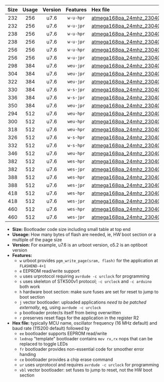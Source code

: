 |Size|Usage|Version|Features|Hex file|
|:-:|:-:|:-:|:-:|:--|
|232|256|u7.6|`w-u-hpr`|[atmega168pa_24mhz_230400bps_ur.hex](https://raw.githubusercontent.com/stefanrueger/urboot/main/atmega168pa_24mhz_230400bps_ur.hex)|
|232|256|u7.6|`w-u-jpr`|[atmega168pa_24mhz_230400bps_ur_vbl.hex](https://raw.githubusercontent.com/stefanrueger/urboot/main/atmega168pa_24mhz_230400bps_ur_vbl.hex)|
|238|256|u7.6|`w-u-hpr`|[atmega168pa_24mhz_230400bps_lednop_ur.hex](https://raw.githubusercontent.com/stefanrueger/urboot/main/atmega168pa_24mhz_230400bps_lednop_ur.hex)|
|238|256|u7.6|`w-u-jpr`|[atmega168pa_24mhz_230400bps_lednop_ur_vbl.hex](https://raw.githubusercontent.com/stefanrueger/urboot/main/atmega168pa_24mhz_230400bps_lednop_ur_vbl.hex)|
|256|256|u7.6|`w-u-hpr`|[atmega168pa_24mhz_230400bps_lednop_fr_ur.hex](https://raw.githubusercontent.com/stefanrueger/urboot/main/atmega168pa_24mhz_230400bps_lednop_fr_ur.hex)|
|256|256|u7.6|`w-u-jpr`|[atmega168pa_24mhz_230400bps_lednop_fr_ur_vbl.hex](https://raw.githubusercontent.com/stefanrueger/urboot/main/atmega168pa_24mhz_230400bps_lednop_fr_ur_vbl.hex)|
|298|384|u7.6|`weu-jpr`|[atmega168pa_24mhz_230400bps_ee_ur_vbl.hex](https://raw.githubusercontent.com/stefanrueger/urboot/main/atmega168pa_24mhz_230400bps_ee_ur_vbl.hex)|
|304|384|u7.6|`weu-jpr`|[atmega168pa_24mhz_230400bps_ee_lednop_ur_vbl.hex](https://raw.githubusercontent.com/stefanrueger/urboot/main/atmega168pa_24mhz_230400bps_ee_lednop_ur_vbl.hex)|
|322|384|u7.6|`weu-jpr`|[atmega168pa_24mhz_230400bps_ee_lednop_fr_ur_vbl.hex](https://raw.githubusercontent.com/stefanrueger/urboot/main/atmega168pa_24mhz_230400bps_ee_lednop_fr_ur_vbl.hex)|
|330|384|u7.6|`w-s-jpr`|[atmega168pa_24mhz_230400bps_vbl.hex](https://raw.githubusercontent.com/stefanrueger/urboot/main/atmega168pa_24mhz_230400bps_vbl.hex)|
|336|384|u7.6|`w-s-jpr`|[atmega168pa_24mhz_230400bps_lednop_vbl.hex](https://raw.githubusercontent.com/stefanrueger/urboot/main/atmega168pa_24mhz_230400bps_lednop_vbl.hex)|
|350|384|u7.6|`weu-jpr`|[atmega168pa_24mhz_230400bps_ee_lednop_fr_ce_ur_vbl.hex](https://raw.githubusercontent.com/stefanrueger/urboot/main/atmega168pa_24mhz_230400bps_ee_lednop_fr_ce_ur_vbl.hex)|
|294|512|u7.6|`weu-hpr`|[atmega168pa_24mhz_230400bps_ee_ur.hex](https://raw.githubusercontent.com/stefanrueger/urboot/main/atmega168pa_24mhz_230400bps_ee_ur.hex)|
|300|512|u7.6|`weu-hpr`|[atmega168pa_24mhz_230400bps_ee_lednop_ur.hex](https://raw.githubusercontent.com/stefanrueger/urboot/main/atmega168pa_24mhz_230400bps_ee_lednop_ur.hex)|
|318|512|u7.6|`weu-hpr`|[atmega168pa_24mhz_230400bps_ee_lednop_fr_ur.hex](https://raw.githubusercontent.com/stefanrueger/urboot/main/atmega168pa_24mhz_230400bps_ee_lednop_fr_ur.hex)|
|326|512|u7.6|`w-s-hpr`|[atmega168pa_24mhz_230400bps.hex](https://raw.githubusercontent.com/stefanrueger/urboot/main/atmega168pa_24mhz_230400bps.hex)|
|332|512|u7.6|`w-s-hpr`|[atmega168pa_24mhz_230400bps_lednop.hex](https://raw.githubusercontent.com/stefanrueger/urboot/main/atmega168pa_24mhz_230400bps_lednop.hex)|
|346|512|u7.6|`weu-hpr`|[atmega168pa_24mhz_230400bps_ee_lednop_fr_ce_ur.hex](https://raw.githubusercontent.com/stefanrueger/urboot/main/atmega168pa_24mhz_230400bps_ee_lednop_fr_ce_ur.hex)|
|382|512|u7.6|`wes-hpr`|[atmega168pa_24mhz_230400bps_ee.hex](https://raw.githubusercontent.com/stefanrueger/urboot/main/atmega168pa_24mhz_230400bps_ee.hex)|
|382|512|u7.6|`wes-jpr`|[atmega168pa_24mhz_230400bps_ee_vbl.hex](https://raw.githubusercontent.com/stefanrueger/urboot/main/atmega168pa_24mhz_230400bps_ee_vbl.hex)|
|388|512|u7.6|`wes-hpr`|[atmega168pa_24mhz_230400bps_ee_lednop.hex](https://raw.githubusercontent.com/stefanrueger/urboot/main/atmega168pa_24mhz_230400bps_ee_lednop.hex)|
|388|512|u7.6|`wes-jpr`|[atmega168pa_24mhz_230400bps_ee_lednop_vbl.hex](https://raw.githubusercontent.com/stefanrueger/urboot/main/atmega168pa_24mhz_230400bps_ee_lednop_vbl.hex)|
|418|512|u7.6|`wes-hpr`|[atmega168pa_24mhz_230400bps_ee_lednop_fr.hex](https://raw.githubusercontent.com/stefanrueger/urboot/main/atmega168pa_24mhz_230400bps_ee_lednop_fr.hex)|
|418|512|u7.6|`wes-jpr`|[atmega168pa_24mhz_230400bps_ee_lednop_fr_vbl.hex](https://raw.githubusercontent.com/stefanrueger/urboot/main/atmega168pa_24mhz_230400bps_ee_lednop_fr_vbl.hex)|
|460|512|u7.6|`wes-hpr`|[atmega168pa_24mhz_230400bps_ee_lednop_fr_ce.hex](https://raw.githubusercontent.com/stefanrueger/urboot/main/atmega168pa_24mhz_230400bps_ee_lednop_fr_ce.hex)|
|460|512|u7.6|`wes-jpr`|[atmega168pa_24mhz_230400bps_ee_lednop_fr_ce_vbl.hex](https://raw.githubusercontent.com/stefanrueger/urboot/main/atmega168pa_24mhz_230400bps_ee_lednop_fr_ce_vbl.hex)|

- **Size:** Bootloader code size including small table at top end
- **Useage:** How many bytes of flash are needed, ie, HW boot section or a multiple of the page size
- **Version:** For example, u7.6 is an urboot version, o5.2 is an optiboot version
- **Features:**
  + `w` urboot provides `pgm_write_page(sram, flash)` for the application at `FLASHEND-4+1`
  + `e` EEPROM read/write support
  + `u` uses urprotocol requiring `avrdude -c urclock` for programming
  + `s` uses skeleton of STK500v1 protocol; `-c urclock` and `-c arduino` both work
  + `h` hardware boot section: make sure fuses are set for reset to jump to boot section
  + `j` vector bootloader: uploaded applications *need to be patched externally*, eg, using `avrdude -c urclock`
  + `p` bootloader protects itself from being overwritten
  + `r` preserves reset flags for the application in the register R2
- **Hex file:** typically MCU name, oscillator frequency (16 MHz default) and baud rate (115200 default) followed by
  + `ee` bootloader supports EEPROM read/write
  + `lednop` "template" bootloader contains `mov rx,rx` nops that can be replaced to toggle LEDs
  + `fr` bootloader provides non-essential code for smoother error handing
  + `ce` bootloader provides a chip erase command
  + `ur` uses urprotocol and requires `avrdude -c urclock` for programming
  + `vbl` vector bootloader: set fuses to jump to reset, not the HW boot section
